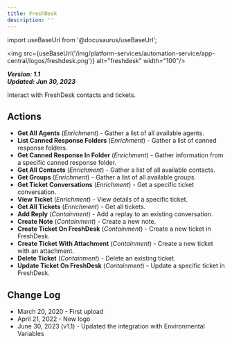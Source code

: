 ```yaml
---
title: FreshDesk
description: ''
---
```

import useBaseUrl from '@docusaurus/useBaseUrl';

<img src={useBaseUrl('/img/platform-services/automation-service/app-central/logos/freshdesk.png')} alt="freshdesk" width="100"/>

***Version: 1.1  
Updated: Jun 30, 2023***

Interact with FreshDesk contacts and tickets.

## Actions

* **Get All Agents** (*Enrichment*) - Gather a list of all available agents.
* **List Canned Response Folders** (*Enrichment*) - Gather a list of canned response folders.
* **Get Canned Response In Folder** (*Enrichment*) - Gather information from a specific canned response folder.
* **Get All Contacts** (*Enrichment*) - Gather a list of all available contacts.
* **Get Groups** (*Enrichment*) - Gather a list of all available groups.
* **Get Ticket Conversations** (*Enrichment*) - Get a specific ticket conversation.
* **View Ticket** (*Enrichment*) - View details of a specific ticket.
* **Get All Tickets** (*Enrichment*) - Get all tickets.
* **Add Reply** (*Containment*) - Add a replay to an existing conversation.
* **Create Note** (*Containment*) - Create a new note.
* **Create Ticket On FreshDesk** (*Containment*) - Create a new ticket in FreshDesk.
* **Create Ticket With Attachment** (*Containment*) - Create a new ticket with an attachment.
* **Delete Ticket** (*Containment*) - Delete an existing ticket.
* **Update Ticket On FreshDesk** (*Containment*) - Update a specific ticket in FreshDesk.

## Change Log

* March 20, 2020 - First upload
* April 21, 2022 - New logo
* June 30, 2023 (v1.1) - Updated the integration with Environmental Variables
